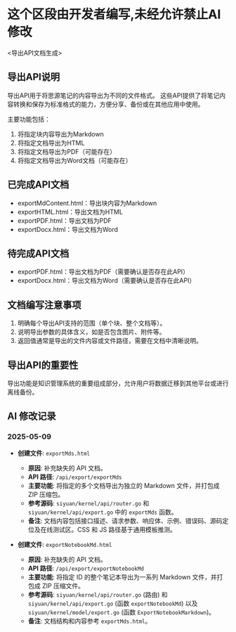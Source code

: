 # 这个区段由开发者编写,未经允许禁止AI修改
<导出API文档生成>

## 导出API说明

导出API用于将思源笔记的内容导出为不同的文件格式。
这些API提供了将笔记内容转换和保存为标准格式的能力，方便分享、备份或在其他应用中使用。

主要功能包括：

1.  将指定块内容导出为Markdown
2.  将指定文档导出为HTML
3.  将指定文档导出为PDF（可能存在）
4.  将指定文档导出为Word文档（可能存在）

## 已完成API文档

-   exportMdContent.html：导出块内容为Markdown
-   exportHTML.html：导出文档为HTML
-   exportPDF.html：导出文档为PDF
-   exportDocx.html：导出文档为Word

## 待完成API文档

-   exportPDF.html：导出文档为PDF（需要确认是否存在此API）
-   exportDocx.html：导出文档为Word（需要确认是否存在此API）

## 文档编写注意事项

1.  明确每个导出API支持的范围（单个块、整个文档等）。
2.  说明导出参数的具体含义，如是否包含图片、附件等。
3.  返回值通常是导出的文件内容或文件路径，需要在文档中清晰说明。

## 导出API的重要性

导出功能是知识管理系统的重要组成部分，允许用户将数据迁移到其他平台或进行离线备份。

## AI 修改记录

### 2025-05-09

- **创建文件**: `exportMds.html`
  - **原因**: 补充缺失的 API 文档。
  - **API 路径**: `/api/export/exportMds`
  - **主要功能**: 将指定的多个文档导出为独立的 Markdown 文件，并打包成 ZIP 压缩包。
  - **参考源码**: `siyuan/kernel/api/router.go` 和 `siyuan/kernel/api/export.go` 中的 `exportMds` 函数。
  - **备注**: 文档内容包括接口描述、请求参数、响应体、示例、错误码、源码定位及在线测试区。CSS 和 JS 路径基于通用模板推测。

- **创建文件**: `exportNotebookMd.html`
  - **原因**: 补充缺失的 API 文档。
  - **API 路径**: `/api/export/exportNotebookMd`
  - **主要功能**: 将指定 ID 的整个笔记本导出为一系列 Markdown 文件，并打包成 ZIP 压缩文件。
  - **参考源码**: `siyuan/kernel/api/router.go` (路由) 和 `siyuan/kernel/api/export.go` (函数 `exportNotebookMd`) 以及 `siyuan/kernel/model/export.go` (函数 `ExportNotebookMarkdown`)。
  - **备注**: 文档结构和内容参考 `exportMds.html`。 